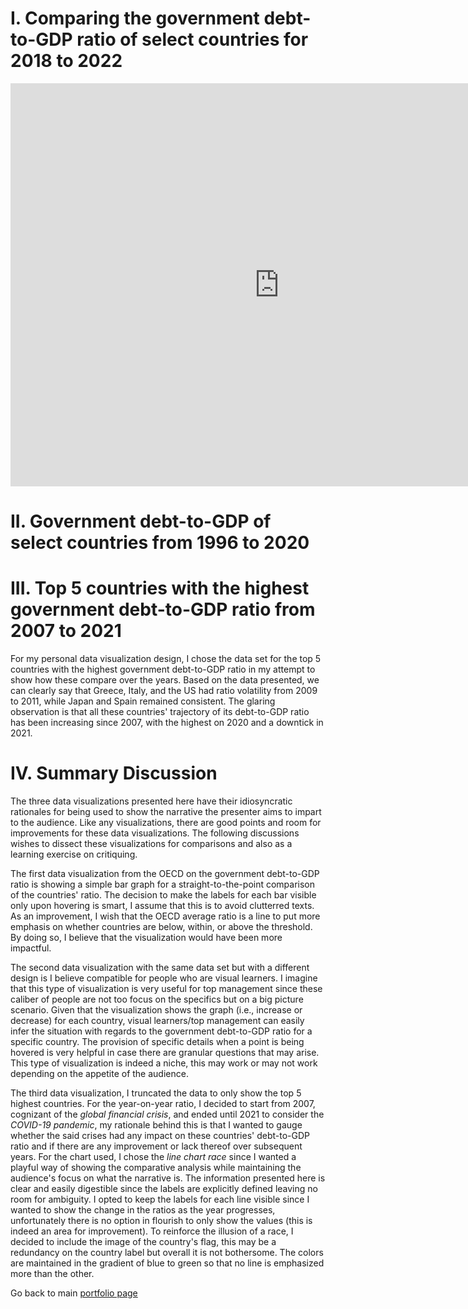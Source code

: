 # I. Comparing the government debt-to-GDP ratio of select countries for 2018 to 2022

<iframe src="https://data.oecd.org/chart/7b5y" width="860" height="645" style="border: 0" mozallowfullscreen="true" webkitallowfullscreen="true" allowfullscreen="true"><a href="https://data.oecd.org/chart/7b5y" target="_blank">OECD Chart: General government debt, Total, % of GDP, Annual, 2022</a></iframe>

# II. Government debt-to-GDP of select countries from 1996 to 2020
<div class="flourish-embed flourish-chart" data-src="visualisation/14953142"><script src="https://public.flourish.studio/resources/embed.js"></script></div>

# III. Top 5 countries with the highest government debt-to-GDP ratio from 2007 to 2021
<div class="flourish-embed flourish-chart" data-src="visualisation/14953663"><script src="https://public.flourish.studio/resources/embed.js"></script></div>

For my personal data visualization design, I chose the data set for the top 5 countries with the highest government debt-to-GDP ratio in my attempt to show how these compare over the years. Based on the data presented, we can clearly say that Greece, Italy, and the US had ratio volatility from 2009 to 2011, while Japan and Spain remained consistent. The glaring observation is that all these countries' trajectory of its debt-to-GDP ratio has been increasing since 2007, with the highest on 2020 and a downtick in 2021.


# IV. Summary Discussion
The three data visualizations presented here have their idiosyncratic rationales for being used to show the narrative the presenter aims to impart to the audience. Like any visualizations, there are good points and room for improvements for these data visualizations. The following discussions wishes to dissect these visualizations for comparisons and also as a learning exercise on critiquing.

The first data visualization from the OECD on the government debt-to-GDP ratio is showing a simple bar graph for a straight-to-the-point comparison of the countries' ratio. The decision to make the labels for each bar visible only upon hovering is smart, I assume that this is to avoid clutterred texts. As an improvement, I wish that the OECD average ratio is a line to put more emphasis on whether countries are below, within, or above the threshold. By doing so, I believe that the visualization would have been more impactful.

The second data visualization with the same data set but with a different design is I believe compatible for people who are visual learners. I imagine that this type of visualization is very useful for top management since these caliber of people are not too focus on the specifics but on a big picture scenario. Given that the visualization shows the graph (i.e., increase or decrease) for each country, visual learners/top management can easily infer the situation with regards to the government debt-to-GDP ratio for a specific country. The provision of specific details when a point is being hovered is very helpful in case there are granular questions that may arise. This type of visualization is indeed a niche, this may work or may not work depending on the appetite of the audience.

The third data visualization, I truncated the data to only show the top 5 highest countries. For the year-on-year ratio, I decided to start from 2007, cognizant of the *global financial crisis*, and ended until 2021 to consider the *COVID-19 pandemic*, my rationale behind this is that I wanted to gauge whether the said crises had any impact on these countries' debt-to-GDP ratio and if there are any improvement or lack thereof over subsequent years. For the chart used, I chose the *line chart race* since I wanted a playful way of showing the comparative analysis while maintaining the audience's focus on what the narrative is. The information presented here is clear and easily digestible since the labels are explicitly defined leaving no room for ambiguity. I opted to keep the labels for each line visible since I wanted to show the change in the ratios as the year progresses, unfortunately there is no option in flourish to only show the values (this is indeed an area for improvement). To reinforce the illusion of a race, I decided to include the image of the country's flag, this may be a redundancy on the country label but overall it is not bothersome. The colors are maintained in the gradient of blue to green so that no line is emphasized more than the other.

Go back to main [portfolio page](README.md)

